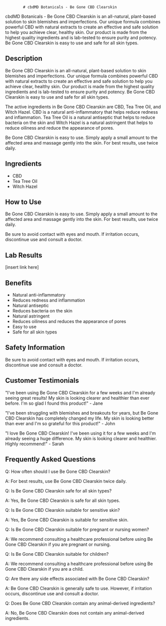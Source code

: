 
            # cbdMD Botanicals - Be Gone CBD Clearskin

cbdMD Botanicals - Be Gone CBD Clearskin is an all-natural, plant-based solution to skin blemishes and imperfections. Our unique formula combines powerful CBD with natural extracts to create an effective and safe solution to help you achieve clear, healthy skin. Our product is made from the highest quality ingredients and is lab-tested to ensure purity and potency. Be Gone CBD Clearskin is easy to use and safe for all skin types.

## Description

Be Gone CBD Clearskin is an all-natural, plant-based solution to skin blemishes and imperfections. Our unique formula combines powerful CBD with natural extracts to create an effective and safe solution to help you achieve clear, healthy skin. Our product is made from the highest quality ingredients and is lab-tested to ensure purity and potency. Be Gone CBD Clearskin is easy to use and safe for all skin types.

The active ingredients in Be Gone CBD Clearskin are CBD, Tea Tree Oil, and Witch Hazel. CBD is a natural anti-inflammatory that helps reduce redness and inflammation. Tea Tree Oil is a natural antiseptic that helps to reduce bacteria on the skin and Witch Hazel is a natural astringent that helps to reduce oiliness and reduce the appearance of pores.

Be Gone CBD Clearskin is easy to use. Simply apply a small amount to the affected area and massage gently into the skin. For best results, use twice daily.

## Ingredients
- CBD
- Tea Tree Oil
- Witch Hazel

## How to Use
Be Gone CBD Clearskin is easy to use. Simply apply a small amount to the affected area and massage gently into the skin. For best results, use twice daily.

Be sure to avoid contact with eyes and mouth. If irritation occurs, discontinue use and consult a doctor.

## Lab Results
[insert link here]

## Benefits
- Natural anti-inflammatory
- Reduces redness and inflammation
- Natural antiseptic
- Reduces bacteria on the skin
- Natural astringent
- Reduces oiliness and reduces the appearance of pores
- Easy to use
- Safe for all skin types

## Safety Information
Be sure to avoid contact with eyes and mouth. If irritation occurs, discontinue use and consult a doctor.

## Customer Testimonials
"I've been using Be Gone CBD Clearskin for a few weeks and I'm already seeing great results! My skin is looking clearer and healthier than ever before. I'm so glad I found this product!" - Jane

"I've been struggling with blemishes and breakouts for years, but Be Gone CBD Clearskin has completely changed my life. My skin is looking better than ever and I'm so grateful for this product!" - John

"I love Be Gone CBD Clearskin! I've been using it for a few weeks and I'm already seeing a huge difference. My skin is looking clearer and healthier. Highly recommend!" - Sarah

## Frequently Asked Questions

Q: How often should I use Be Gone CBD Clearskin?

A: For best results, use Be Gone CBD Clearskin twice daily.

Q: Is Be Gone CBD Clearskin safe for all skin types?

A: Yes, Be Gone CBD Clearskin is safe for all skin types.

Q: Is Be Gone CBD Clearskin suitable for sensitive skin?

A: Yes, Be Gone CBD Clearskin is suitable for sensitive skin.

Q: Is Be Gone CBD Clearskin suitable for pregnant or nursing women?

A: We recommend consulting a healthcare professional before using Be Gone CBD Clearskin if you are pregnant or nursing.

Q: Is Be Gone CBD Clearskin suitable for children?

A: We recommend consulting a healthcare professional before using Be Gone CBD Clearskin if you are a child.

Q: Are there any side effects associated with Be Gone CBD Clearskin?

A: Be Gone CBD Clearskin is generally safe to use. However, if irritation occurs, discontinue use and consult a doctor.

Q: Does Be Gone CBD Clearskin contain any animal-derived ingredients?

A: No, Be Gone CBD Clearskin does not contain any animal-derived ingredients.